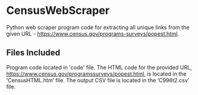 # CensusWebScraper
Python web scraper program code for extracting all unique links from the given URL - https://www.census.gov/programs-surveys/popest.html.

## Files Included
Program code located in 'code' file.
The HTML code for the provided URL, https://www.census.gov/programssurveys/popest.html, is located in the ‘CensusHTML.htm’ file.
The output CSV file is located in the ‘C996t2.csv’ file.
